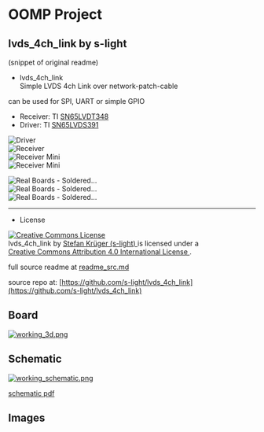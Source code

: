 # OOMP Project  
## lvds_4ch_link  by s-light  
  
(snippet of original readme)  
  
<!--lint disable list-item-indent-->  
<!--lint disable list-item-bullet-indent-->  
  
- lvds_4ch_link  
Simple LVDS 4ch Link over network-patch-cable  
  
can be used for SPI, UART or simple GPIO  
  
- Receiver: TI [SN65LVDT348](http://www.ti.com/product/SN65LVDT348)  
- Driver: TI [SN65LVDS391](http://www.ti.com/product/SN65LVDS391)  
  
  
![Driver](driver/export/3d/driver_3d.png)  
![Receiver](receiver/export/3d/receiver_3d.png)  
![Receiver Mini](receiver_mini/export/3d/receiver_mini.png)  
![Receiver Mini](receiver_mini/export/3d/receiver_mini_back.png)  
  
![Real Boards - Soldered...](pictures/P1700415_small.jpg)  
![Real Boards - Soldered...](pictures/P1700417_small.jpg)  
![Real Boards - Soldered...](pictures/P1700414_small.jpg)  
  
  
  
---  
  
- License  
<!-- license info -->  
<a rel="license" href="http://creativecommons.org/licenses/by/4.0/">  
    <img alt="Creative Commons License" style="border-width:0"  
        src="https://i.creativecommons.org/l/by/4.0/88x31.png" />  
</a>  
<br />  
<span xmlns:dct="http://purl.org/dc/terms/" property="dct:title">  
    lvds_4ch_link  
</span> by  
<a xmlns:cc="http://creativecommons.org/ns-"  
        href="https://github.com/s-light/lvds_4ch_link/"  
        property="cc:attributionName"  
        rel="cc:attributionURL">  
    Stefan Krüger (s-light)  
</a>  
is licensed under a<br/>  
<a rel="license" href="http://creativecommons.org/licenses/by/4.0/">  
    Creative Commons Attribution 4.0 International License  
</a>.  
<!-- license info end -->  
  
  full source readme at [readme_src.md](readme_src.md)  
  
source repo at: [https://github.com/s-light/lvds_4ch_link](https://github.com/s-light/lvds_4ch_link)  
## Board  
  
[![working_3d.png](working_3d_600.png)](working_3d.png)  
## Schematic  
  
[![working_schematic.png](working_schematic_600.png)](working_schematic.png)  
  
[schematic pdf](working_schematic.pdf)  
## Images  

